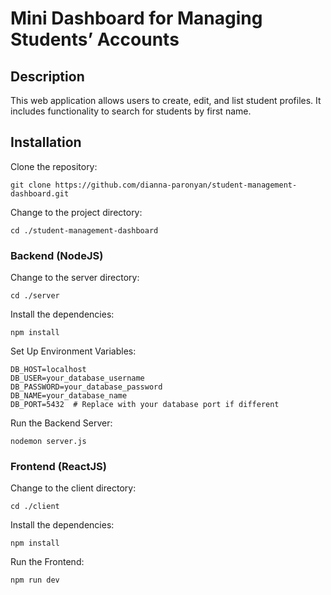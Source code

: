 # Mini Dashboard for Managing Students’ Accounts

## Description
This web application allows users to create, edit, and list student profiles. It includes functionality to search for students by first name.

## Installation

Clone the repository:
```
git clone https://github.com/dianna-paronyan/student-management-dashboard.git
```
Change to the project directory:
```
cd ./student-management-dashboard
```

### Backend (NodeJS)
Change to the server directory:
```
cd ./server
```

Install the dependencies:
```
npm install
```

Set Up Environment Variables:

```
DB_HOST=localhost
DB_USER=your_database_username
DB_PASSWORD=your_database_password
DB_NAME=your_database_name
DB_PORT=5432  # Replace with your database port if different
```

Run the Backend Server:

```
nodemon server.js
```

### Frontend (ReactJS)
Change to the client directory:
```
cd ./client
```
Install the dependencies:
```
npm install
```

Run the Frontend:

```
npm run dev
```
